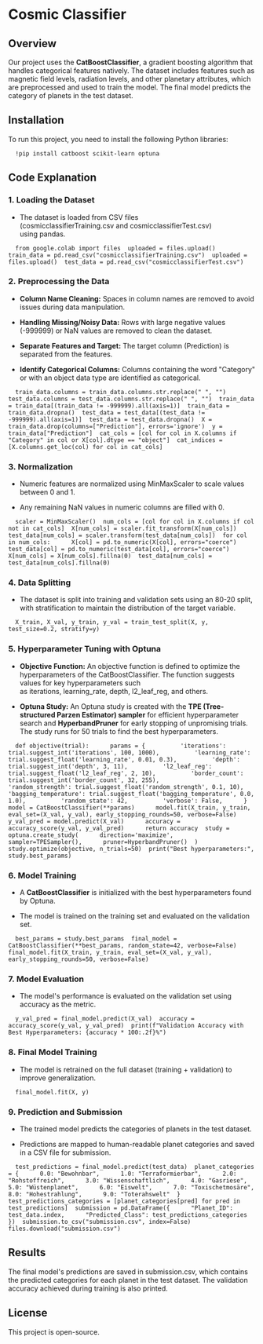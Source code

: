 Cosmic Classifier
=================

Overview
--------

Our project uses the **CatBoostClassifier**, a gradient boosting algorithm that handles categorical features natively. The dataset includes features such as magnetic field levels, radiation levels, and other planetary attributes, which are preprocessed and used to train the model. The final model predicts the category of planets in the test dataset.

Installation
------------

To run this project, you need to install the following Python libraries:



`   !pip install catboost scikit-learn optuna   `

Code Explanation
----------------

### 1. **Loading the Dataset**

*   The dataset is loaded from CSV files (cosmicclassifierTraining.csv and cosmicclassifierTest.csv) using pandas.
    


`   from google.colab import files  uploaded = files.upload()  train_data = pd.read_csv("cosmicclassifierTraining.csv")  uploaded = files.upload()  test_data = pd.read_csv("cosmicclassifierTest.csv")   `

### 2. **Preprocessing the Data**

*   **Column Name Cleaning:** Spaces in column names are removed to avoid issues during data manipulation.
    
*   **Handling Missing/Noisy Data:** Rows with large negative values (-999999) or NaN values are removed to clean the dataset.
    
*   **Separate Features and Target:** The target column (Prediction) is separated from the features.
    
*   **Identify Categorical Columns:** Columns containing the word "Category" or with an object data type are identified as categorical.
    


`   train_data.columns = train_data.columns.str.replace(" ", "")  test_data.columns = test_data.columns.str.replace(" ", "")  train_data = train_data[(train_data != -999999).all(axis=1)]  train_data = train_data.dropna()  test_data = test_data[(test_data != -999999).all(axis=1)]  test_data = test_data.dropna()  X = train_data.drop(columns=["Prediction"], errors='ignore')  y = train_data["Prediction"]  cat_cols = [col for col in X.columns if "Category" in col or X[col].dtype == "object"]  cat_indices = [X.columns.get_loc(col) for col in cat_cols]   `

### 3. **Normalization**

*   Numeric features are normalized using MinMaxScaler to scale values between 0 and 1.
    
*   Any remaining NaN values in numeric columns are filled with 0.
    


`   scaler = MinMaxScaler()  num_cols = [col for col in X.columns if col not in cat_cols]  X[num_cols] = scaler.fit_transform(X[num_cols])  test_data[num_cols] = scaler.transform(test_data[num_cols])  for col in num_cols:      X[col] = pd.to_numeric(X[col], errors="coerce")      test_data[col] = pd.to_numeric(test_data[col], errors="coerce")  X[num_cols] = X[num_cols].fillna(0)  test_data[num_cols] = test_data[num_cols].fillna(0)   `

### 4. **Data Splitting**

*   The dataset is split into training and validation sets using an 80-20 split, with stratification to maintain the distribution of the target variable.

    
`   X_train, X_val, y_train, y_val = train_test_split(X, y, test_size=0.2, stratify=y)   `

### 5. **Hyperparameter Tuning with Optuna**

*   **Objective Function:** An objective function is defined to optimize the hyperparameters of the CatBoostClassifier. The function suggests values for key hyperparameters such as iterations, learning\_rate, depth, l2\_leaf\_reg, and others.
    
*   **Optuna Study:** An Optuna study is created with the **TPE (Tree-structured Parzen Estimator) sampler** for efficient hyperparameter search and **HyperbandPruner** for early stopping of unpromising trials. The study runs for 50 trials to find the best hyperparameters.
    

`   def objective(trial):      params = {          'iterations': trial.suggest_int('iterations', 100, 1000),          'learning_rate': trial.suggest_float('learning_rate', 0.01, 0.3),          'depth': trial.suggest_int('depth', 3, 11),          'l2_leaf_reg': trial.suggest_float('l2_leaf_reg', 2, 10),          'border_count': trial.suggest_int('border_count', 32, 255),          'random_strength': trial.suggest_float('random_strength', 0.1, 10),          'bagging_temperature': trial.suggest_float('bagging_temperature', 0.0, 1.0),          'random_state': 42,          'verbose': False,      }      model = CatBoostClassifier(**params)      model.fit(X_train, y_train, eval_set=(X_val, y_val), early_stopping_rounds=50, verbose=False)      y_val_pred = model.predict(X_val)      accuracy = accuracy_score(y_val, y_val_pred)      return accuracy  study = optuna.create_study(      direction='maximize',      sampler=TPESampler(),      pruner=HyperbandPruner()  )  study.optimize(objective, n_trials=50)  print("Best hyperparameters:", study.best_params)   `

### 6. **Model Training**

*   A **CatBoostClassifier** is initialized with the best hyperparameters found by Optuna.
    
*   The model is trained on the training set and evaluated on the validation set.
    

`   best_params = study.best_params  final_model = CatBoostClassifier(**best_params, random_state=42, verbose=False)  final_model.fit(X_train, y_train, eval_set=(X_val, y_val), early_stopping_rounds=50, verbose=False)   `

### 7. **Model Evaluation**

*   The model's performance is evaluated on the validation set using accuracy as the metric.
    

`   y_val_pred = final_model.predict(X_val)  accuracy = accuracy_score(y_val, y_val_pred)  print(f"Validation Accuracy with Best Hyperparameters: {accuracy * 100:.2f}%")   `

### 8. **Final Model Training**

*   The model is retrained on the full dataset (training + validation) to improve generalization.
    

`   final_model.fit(X, y)   `

### 9. **Prediction and Submission**

*   The trained model predicts the categories of planets in the test dataset.
    
*   Predictions are mapped to human-readable planet categories and saved in a CSV file for submission.
    

`   test_predictions = final_model.predict(test_data)  planet_categories = {      0.0: "Bewohnbar",      1.0: "Terraformierbar",      2.0: "Rohstoffreich",      3.0: "Wissenschaftlich",      4.0: "Gasriese",      5.0: "Wüstenplanet",      6.0: "Eiswelt",      7.0: "Toxischetmosäre",      8.0: "Hohestrahlung",      9.0: "Toterahswelt"  }  test_predictions_categories = [planet_categories[pred] for pred in test_predictions]  submission = pd.DataFrame({      "Planet_ID": test_data.index,      "Predicted_Class": test_predictions_categories  })  submission.to_csv("submission.csv", index=False)  files.download("submission.csv")   `

Results
-------

The final model's predictions are saved in submission.csv, which contains the predicted categories for each planet in the test dataset. The validation accuracy achieved during training is also printed.

License
-------

This project is open-source.
